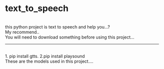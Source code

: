 # text_to_speech
<br>
  this python project is text to speech and help you...?
  <br>
  My recommend..
  <br>
  You will need to download something before using this project...
  <hr>
  <br>
  1. <a>pip install gtts.</a>
  2.<a>pip install playsound</a>
  <br>
  These are the models used in this project....
  